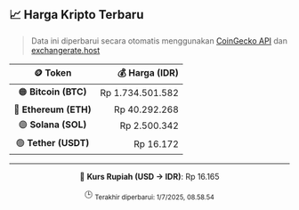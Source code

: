 

<!-- HARGA_KRIPTO -->
## 📈 Harga Kripto Terbaru

> Data ini diperbarui secara otomatis menggunakan [CoinGecko API](https://www.coingecko.com/) dan [exchangerate.host](https://exchangerate.host/)

<div align="center">

| 🪙 Token | 💰 Harga (IDR) |
|:------:|---------------:|
| 🟠 **Bitcoin (BTC)**   | Rp 1.734.501.582 |
| 🔵 **Ethereum (ETH)**  | Rp 40.292.268 |
| 🟣 **Solana (SOL)**    | Rp 2.500.342 |
| 🟢 **Tether (USDT)**   | Rp 16.172 |

---

💱 **Kurs Rupiah (USD → IDR)**: Rp 16.165

🕒 <sub>Terakhir diperbarui: 1/7/2025, 08.58.54</sub>

</div>
<!-- /HARGA_KRIPTO -->